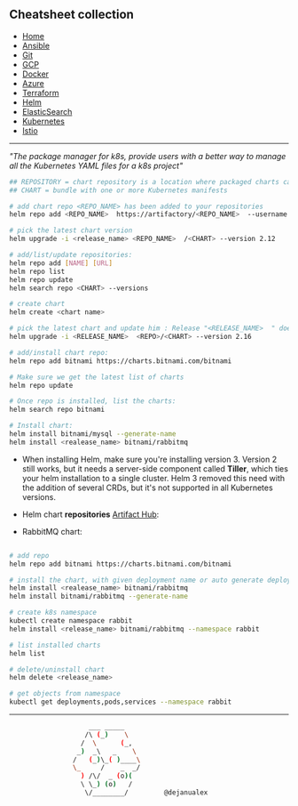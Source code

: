 ## Cheatsheet collection

* [Home](index.md)
* [Ansible](ansible.md)
* [Git](git.md)
* [GCP](gcp.md)
* [Docker](docker.md)
* [Azure](azure.md)
* [Terraform](terraform.md)
* <ins>[Helm](helm.md)<ins>
* [ElasticSearch](elastic.md)
* [Kubernetes](k8s.md)
* [Istio](istio.md)

---

<em>"The package manager for k8s, provide users with a better way to manage all the Kubernetes YAML files for a k8s project"</em>

```bash
## REPOSITORY = chart repository is a location where packaged charts can be stored and share
## CHART = bundle with one or more Kubernetes manifests

# add chart repo <REPO_NAME> has been added to your repositories
helm repo add <REPO_NAME>  https://artifactory/<REPO_NAME>  --username USER --password PASSWORD

# pick the latest chart version
helm upgrade -i <release_name> <REPO_NAME>  /<CHART> --version 2.12

# add/list/update repositories:
helm repo add [NAME] [URL]
helm repo list
helm repo update
helm search repo <CHART> --versions

# create chart
helm create <chart name>

# pick the latest chart and update him : Release "<RELEASE_NAME>  " does not exist. Installing it now.
helm upgrade -i <RELEASE_NAME>  <REPO>/<CHART> --version 2.16

# add/install chart repo:
helm repo add bitnami https://charts.bitnami.com/bitnami

# Make sure we get the latest list of charts
helm repo update 

# Once repo is installed, list the charts:
helm search repo bitnami

# Install chart:
helm install bitnami/mysql --generate-name
helm install <realease_name> bitnami/rabbitmq
```

* When installing Helm, make sure you're installing version 3. Version 2 still works, but it needs a server-side component called **Tiller**, which ties your helm installation to a single cluster. Helm 3 removed this need with the addition of several CRDs, but it's not supported in all Kubernetes versions.

* Helm chart **repositories** [Artifact Hub](https://artifacthub.io/packages/search?kind=0):

* RabbitMQ chart:

```bash

# add repo
helm repo add bitnami https://charts.bitnami.com/bitnami

# install the chart, with given deployment name or auto generate deployment name
helm install <realease_name> bitnami/rabbitmq
helm install bitnami/rabbitmq --generate-name

# create k8s namespace
kubectl create namespace rabbit
helm install <release_name> bitnami/rabbitmq --namespace rabbit

# list installed charts
helm list

# delete/uninstall chart
helm delete <release_name>

# get objects from namespace
kubectl get deployments,pods,services --namespace rabbit
```
---

```bash
                    ___ _____
                   /\ (_)    \
                  /  \      (_,
                 _)  _\   _    \
                /   (_)\_( )____\
                \_     /    _  _/
                  ) /\/  _ (o)(
                  \ \_) (o)   /
                   \/________/         @dejanualex
```